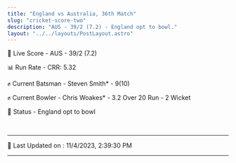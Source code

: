 ```yaml
---
title: "England vs Australia, 36th Match"
slug: "cricket-score-two"
description: "AUS - 39/2 (7.2) - England opt to bowl."
layout: "../../layouts/PostLayout.astro"
---
```


🔴 Live Score - AUS - 39/2 (7.2)  

📊 Run Rate - CRR: 5.32  

✊ Current Batsman - Steven Smith* - 9(10)  

✊ Current Bowler - Chris Woakes* - 3.2 Over 20 Run - 2 Wicket  

📑 Status - England opt to bowl

<br />

***

📝 Last Updated on : 11/4/2023, 2:39:30 PM

***

